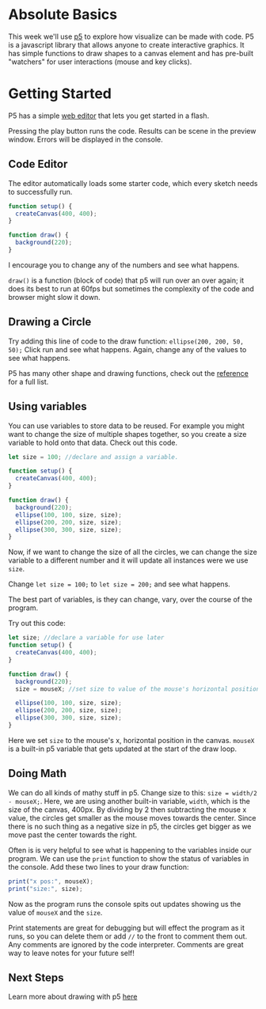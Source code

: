 # Absolute Basics 
This week we'll use [p5](https://p5js.org/) to explore how visualize can be made with code.
P5 is a javascript library that allows anyone to create interactive graphics.
It has simple functions to draw shapes to a canvas element and has pre-built "watchers" for user interactions (mouse and key clicks).

# Getting Started
P5 has a simple [web editor](https://editor.p5js.org/) that lets you get started in a flash.

Pressing the play button runs the code. Results can be scene in the preview window. Errors will be displayed in the console.

## Code Editor
The editor automatically loads some starter code, which every sketch needs to successfully run.

```javascript
function setup() {
  createCanvas(400, 400);
}

function draw() {
  background(220);
}
```

I encourage you to change any of the numbers and see what happens.

`draw()` is a function (block of code) that p5 will run over an over again; it does its best to run at 60fps but sometimes the complexity of the code and browser might slow it down.

## Drawing a Circle
Try adding this line of code to the draw function: `ellipse(200, 200, 50, 50);` Click run and see what happens. Again, change any of the values to see what happens.

P5 has many other shape and drawing functions, check out the [reference](https://p5js.org/reference/) for a full list. 

## Using variables 
You can use variables to store data to be reused. For example you might want to change the size of multiple shapes together, so you create a size variable to hold onto that data. Check out this code.

```javascript
let size = 100; //declare and assign a variable.

function setup() {
  createCanvas(400, 400);
}

function draw() {
  background(220);
  ellipse(100, 100, size, size);
  ellipse(200, 200, size, size);
  ellipse(300, 300, size, size);
}
```
 
Now, if we want to change the size of all the circles, we can change the size variable to a different number and it will update all instances were we use `size`.

Change `let size = 100;` to `let size = 200;` and see what happens.
 
The best part of variables, is they can change, vary, over the course of the program. 

Try out this code:
```javascript
let size; //declare a variable for use later
function setup() {
  createCanvas(400, 400);
}

function draw() {
  background(220);
  size = mouseX; //set size to value of the mouse's horizontal position.

  ellipse(100, 100, size, size);
  ellipse(200, 200, size, size);
  ellipse(300, 300, size, size);
}
```
Here we set `size` to the mouse's x, horizontal position in the canvas. `mouseX` is a built-in p5 variable that gets updated at the start of the draw loop.

## Doing Math
We can do all kinds of mathy stuff in p5. Change size to this: `size = width/2 - mouseX;`. Here, we are using another built-in variable, `width`, which is the size of the canvas, 400px. By dividing by 2 then subtracting the mouse x value, the circles get smaller as the mouse moves towards the center. Since there is no such thing as a negative size in p5, the circles get bigger as we move past the center towards the right.  

Often is is very helpful to see what is happening to the variables inside our program. We can use the `print` function to show the status of variables in the console.
Add these two lines to your draw function:
```javascript
print("x pos:", mouseX);
print("size:", size);
```
Now as the program runs the console spits out updates showing us the value of `mouseX` and the `size`.

Print statements are great for debugging but will effect the program as it runs, so you can delete them or add `//` to the front to comment them out. Any comments are ignored by the code interpreter. Comments are great way to leave notes for your future self!

## Next Steps
Learn more about drawing with p5 [here](https://awdriggs-teach.github.io/p5art/)
